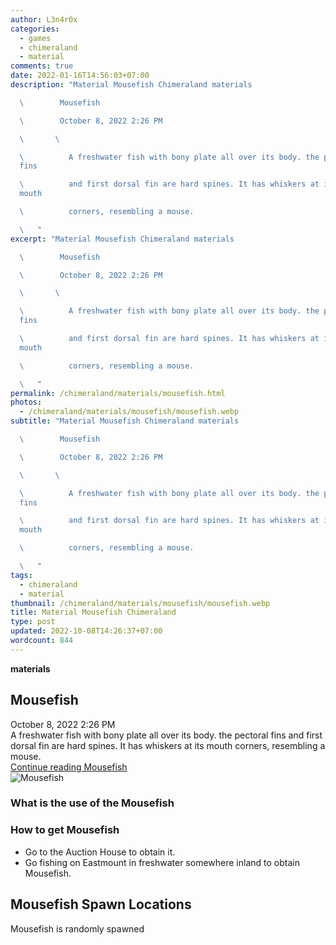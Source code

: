 ```yaml
---
author: L3n4r0x
categories:
  - games
  - chimeraland
  - material
comments: true
date: 2022-01-16T14:56:03+07:00
description: "Material Mousefish Chimeraland materials

  \        Mousefish

  \        October 8, 2022 2:26 PM

  \       \ 

  \          A freshwater fish with bony plate all over its body. the pectoral
  fins

  \          and first dorsal fin are hard spines. It has whiskers at its
  mouth

  \          corners, resembling a mouse.

  \   "
excerpt: "Material Mousefish Chimeraland materials

  \        Mousefish

  \        October 8, 2022 2:26 PM

  \       \ 

  \          A freshwater fish with bony plate all over its body. the pectoral
  fins

  \          and first dorsal fin are hard spines. It has whiskers at its
  mouth

  \          corners, resembling a mouse.

  \   "
permalink: /chimeraland/materials/mousefish.html
photos:
  - /chimeraland/materials/mousefish/mousefish.webp
subtitle: "Material Mousefish Chimeraland materials

  \        Mousefish

  \        October 8, 2022 2:26 PM

  \       \ 

  \          A freshwater fish with bony plate all over its body. the pectoral
  fins

  \          and first dorsal fin are hard spines. It has whiskers at its
  mouth

  \          corners, resembling a mouse.

  \   "
tags:
  - chimeraland
  - material
thumbnail: /chimeraland/materials/mousefish/mousefish.webp
title: Material Mousefish Chimeraland
type: post
updated: 2022-10-08T14:26:37+07:00
wordcount: 844
---
```


<link
  rel="stylesheet"
  href="https://rawcdn.githack.com/dimaslanjaka/Web-Manajemen/870a349/css/bootstrap-5-3-0-alpha3-wrapper.css"
/>
<section id="bootstrap-wrapper">
  <div data-bs-theme="dark">
    <div
      class="row g-0 border rounded overflow-hidden flex-md-row mb-4 shadow-sm position-relative bg-dark text-light"
    >
      <div class="col p-4 d-flex flex-column position-static">
        <strong class="d-inline-block mb-2 text-success">materials</strong>
        <h2 class="mb-0">Mousefish</h2>
        <div class="mb-1 text-muted">October 8, 2022 2:26 PM</div>
        <div class="mb-2 border p-1">
          A freshwater fish with bony plate all over its body. the pectoral fins
          and first dorsal fin are hard spines. It has whiskers at its mouth
          corners, resembling a mouse.
        </div>
        <a
          href="/chimeraland/materials/mousefish.html"
          class="stretched-link d-none text-primary"
          >Continue reading Mousefish</a
        >
      </div>
      <div class="col-auto d-none d-md-block d-lg-block">
        <img
          src="https://www.webmanajemen.com/chimeraland/materials/mousefish/mousefish.webp"
          alt="Mousefish"
        />
      </div>
    </div>
    <div class="row">
      <div class="col-lg-6 col-12 mb-2">
        <div class="card">
          <div class="card-body">
            <h3 class="card-title">What is the use of the Mousefish</h3>
            <div class="card-text"><ul></ul></div>
          </div>
        </div>
      </div>
      <div class="col-lg-6 col-12 mb-2">
        <div class="card">
          <div class="card-body">
            <h3 class="card-title">How to get Mousefish</h3>
            <div class="card-text">
              <ul>
                <li>Go to the Auction House to obtain it.</li>
                <li>
                  Go fishing on Eastmount in freshwater somewhere inland to
                  obtain Mousefish.
                </li>
              </ul>
            </div>
          </div>
        </div>
      </div>
      <div class="col-12 mb-2">
        <h2>Mousefish Spawn Locations</h2>
        <p>Mousefish is randomly spawned</p>
      </div>
    </div>
  </div>
</section>